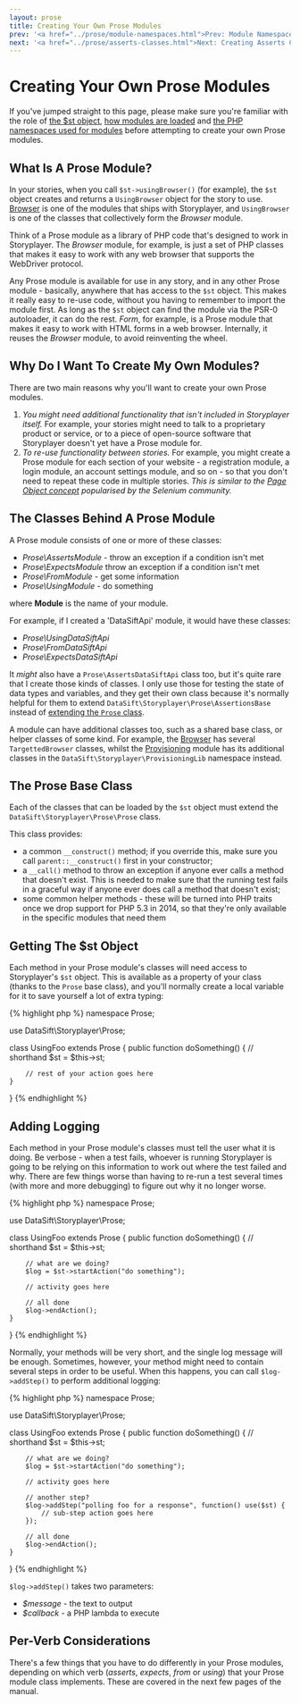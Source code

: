 ```yaml
---
layout: prose
title: Creating Your Own Prose Modules
prev: '<a href="../prose/module-namespaces.html">Prev: Module Namespaces</a>'
next: '<a href="../prose/asserts-classes.html">Next: Creating Asserts Classes</a>'
---
```


# Creating Your Own Prose Modules

If you've jumped straight to this page, please make sure you're familiar with the role of [the $st object](the-st-object.html), [how modules are loaded](module-loading.html) and [the PHP namespaces used for modules](module-namespaces.html) before attempting to create your own Prose modules.

## What Is A Prose Module?

In your stories, when you call `$st->usingBrowser()` (for example), the `$st` object creates and returns a `UsingBrowser` object for the story to use.  [Browser](../modules/browser/index.html) is one of the modules that ships with Storyplayer, and `UsingBrowser` is one of the classes that collectively form the _Browser_ module.

Think of a Prose module as a library of PHP code that's designed to work in Storyplayer.  The _Browser_ module, for example, is just a set of PHP classes that makes it easy to work with any web browser that supports the WebDriver protocol.

Any Prose module is available for use in any story, and in any other Prose module - basically, anywhere that has access to the `$st` object.  This makes it really easy to re-use code, without you having to remember to import the module first.  As long as the `$st` object can find the module via the PSR-0 autoloader, it can do the rest. _Form_, for example, is a Prose module that makes it easy to work with HTML forms in a web browser. Internally, it reuses the _Browser_ module, to avoid reinventing the wheel.

## Why Do I Want To Create My Own Modules?

There are two main reasons why you'll want to create your own Prose modules.

1. _You might need additional functionality that isn't included in Storyplayer itself._ For example, your stories might need to talk to a proprietary product or service, or to a piece of open-source software that Storyplayer doesn't yet have a Prose module for.
1. _To re-use functionality between stories._ For example, you might create a Prose module for each section of your website - a registration module, a login module, an account settings module, and so on - so that you don't need to repeat these code in multiple stories.  _This is similar to the [Page Object concept](https://code.google.com/p/selenium/wiki/PageObjects) popularised by the Selenium community._

## The Classes Behind A Prose Module

A Prose module consists of one or more of these classes:

* _Prose\\AssertsModule_ - throw an exception if a condition isn't met
* _Prose\\ExpectsModule_ throw an exception if a condition isn't met
* _Prose\\FromModule_ - get some information
* _Prose\\UsingModule_ - do something

where __Module__ is the name of your module.

For example, if I created a 'DataSiftApi' module, it would have these classes:

* _Prose\\UsingDataSiftApi_
* _Prose\\FromDataSiftApi_
* _Prose\\ExpectsDataSiftApi_

It _might_ also have a `Prose\AssertsDataSiftApi` class too, but it's quite rare that I create those kinds of classes.  I only use those for testing the state of data types and variables, and they get their own class because it's normally helpful for them to extend `DataSift\Storyplayer\Prose\AssertionsBase` instead of [extending the `Prose` class](#the_prose_base_class).

A module can have additional classes too, such as a shared base class, or helper classes of some kind.  For example, the [Browser](../modules/browser/index.html) has several `TargettedBrowser` classes, whilst the [Provisioning](../modules/provisioning/index.html) module has its additional classes in the `DataSift\Storyplayer\ProvisioningLib` namespace instead.

## The Prose Base Class

Each of the classes that can be loaded by the `$st` object must extend the `DataSift\Storyplayer\Prose\Prose` class.

This class provides:

* a common `__construct()` method; if you override this, make sure you call `parent::__construct()` first in your constructor;
* a `__call()` method to throw an exception if anyone ever calls a method that doesn't exist. This is needed to make sure that the running test fails in a graceful way if anyone ever does call a method that doesn't exist;
* some common helper methods - these will be turned into PHP traits once we drop support for PHP 5.3 in 2014, so that they're only available in the specific modules that need them

## Getting The $st Object

Each method in your Prose module's classes will need access to Storyplayer's `$st` object.  This is available as a property of your class (thanks to the `Prose` base class), and you'll normally create a local variable for it to save yourself a lot of extra typing:

{% highlight php %}
namespace Prose;

use DataSift\Storyplayer\Prose;

class UsingFoo extends Prose
{
	public function doSomething()
	{
		// shorthand
		$st = $this->st;

		// rest of your action goes here
	}
}
{% endhighlight %}

## Adding Logging

Each method in your Prose module's classes must tell the user what it is doing.  Be verbose - when a test fails, whoever is running Storyplayer is going to be relying on this information to work out where the test failed and why.  There are few things worse than having to re-run a test several times (with more and more debugging) to figure out why it no longer worse.

{% highlight php %}
namespace Prose;

use DataSift\Storyplayer\Prose;

class UsingFoo extends Prose
{
	public function doSomething()
	{
		// shorthand
		$st = $this->st;

		// what are we doing?
		$log = $st->startAction("do something");

		// activity goes here

		// all done
		$log->endAction();
	}
}
{% endhighlight %}

Normally, your methods will be very short, and the single log message will be enough.  Sometimes, however, your method might need to contain several steps in order to be useful.  When this happens, you can call `$log->addStep()` to perform additional logging:

{% highlight php %}
namespace Prose;

use DataSift\Storyplayer\Prose;

class UsingFoo extends Prose
{
	public function doSomething()
	{
		// shorthand
		$st = $this->st;

		// what are we doing?
		$log = $st->startAction("do something");

		// activity goes here

		// another step?
		$log->addStep("polling foo for a response", function() use($st) {
			// sub-step action goes here
		});

		// all done
		$log->endAction();
	}
}
{% endhighlight %}

`$log->addStep()` takes two parameters:

* _$message_ - the text to output
* _$callback_ - a PHP lambda to execute

## Per-Verb Considerations

There's a few things that you have to do differently in your Prose modules, depending on which verb (_asserts_, _expects_, _from_ or _using_) that your Prose module class implements.  These are covered in the next few pages of the manual.